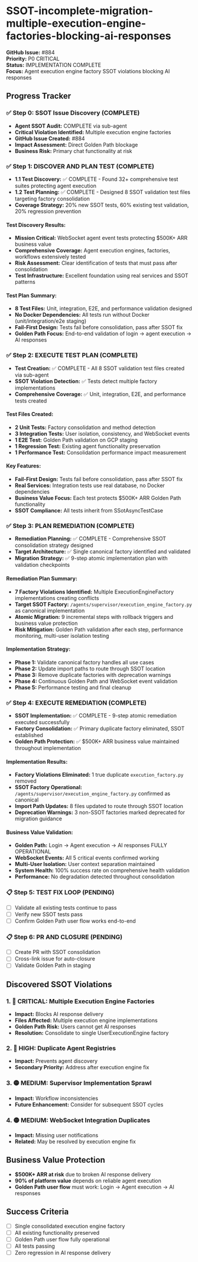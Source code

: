 # SSOT-incomplete-migration-multiple-execution-engine-factories-blocking-ai-responses

**GitHub Issue:** #884  
**Priority:** P0 CRITICAL  
**Status:** IMPLEMENTATION COMPLETE  
**Focus:** Agent execution engine factory SSOT violations blocking AI responses

## Progress Tracker

### ✅ Step 0: SSOT Issue Discovery (COMPLETE)
- **Agent SSOT Audit:** COMPLETE via sub-agent
- **Critical Violation Identified:** Multiple execution engine factories
- **GitHub Issue Created:** #884 
- **Impact Assessment:** Direct Golden Path blockage
- **Business Risk:** Primary chat functionality at risk

### ✅ Step 1: DISCOVER AND PLAN TEST (COMPLETE)
- **1.1 Test Discovery:** ✅ COMPLETE - Found 32+ comprehensive test suites protecting agent execution
- **1.2 Test Planning:** ✅ COMPLETE - Designed 8 SSOT validation test files targeting factory consolidation  
- **Coverage Strategy:** 20% new SSOT tests, 60% existing test validation, 20% regression prevention

#### Test Discovery Results:
- **Mission Critical:** WebSocket agent event tests protecting $500K+ ARR business value
- **Comprehensive Coverage:** Agent execution engines, factories, workflows extensively tested
- **Risk Assessment:** Clear identification of tests that must pass after consolidation
- **Test Infrastructure:** Excellent foundation using real services and SSOT patterns

#### Test Plan Summary:
- **8 Test Files:** Unit, integration, E2E, and performance validation designed
- **No Docker Dependencies:** All tests run without Docker (unit/integration/e2e staging)
- **Fail-First Design:** Tests fail before consolidation, pass after SSOT fix
- **Golden Path Focus:** End-to-end validation of login → agent execution → AI responses

### ✅ Step 2: EXECUTE TEST PLAN (COMPLETE)
- **Test Creation:** ✅ COMPLETE - All 8 SSOT validation test files created via sub-agent
- **SSOT Violation Detection:** ✅ Tests detect multiple factory implementations
- **Comprehensive Coverage:** ✅ Unit, integration, E2E, and performance tests created

#### Test Files Created:
- **2 Unit Tests:** Factory consolidation and method detection
- **3 Integration Tests:** User isolation, consistency, and WebSocket events
- **1 E2E Test:** Golden Path validation on GCP staging
- **1 Regression Test:** Existing agent functionality preservation  
- **1 Performance Test:** Consolidation performance impact measurement

#### Key Features:
- **Fail-First Design:** Tests fail before consolidation, pass after SSOT fix
- **Real Services:** Integration tests use real database, no Docker dependencies
- **Business Value Focus:** Each test protects $500K+ ARR Golden Path functionality
- **SSOT Compliance:** All tests inherit from SSotAsyncTestCase

### ✅ Step 3: PLAN REMEDIATION (COMPLETE)
- **Remediation Planning:** ✅ COMPLETE - Comprehensive SSOT consolidation strategy designed
- **Target Architecture:** ✅ Single canonical factory identified and validated
- **Migration Strategy:** ✅ 9-step atomic implementation plan with validation checkpoints

#### Remediation Plan Summary:
- **7 Factory Violations Identified:** Multiple ExecutionEngineFactory implementations creating conflicts
- **Target SSOT Factory:** `/agents/supervisor/execution_engine_factory.py` as canonical implementation
- **Atomic Migration:** 9 incremental steps with rollback triggers and business value protection
- **Risk Mitigation:** Golden Path validation after each step, performance monitoring, multi-user isolation testing

#### Implementation Strategy:
- **Phase 1:** Validate canonical factory handles all use cases
- **Phase 2:** Update import paths to route through SSOT location
- **Phase 3:** Remove duplicate factories with deprecation warnings
- **Phase 4:** Continuous Golden Path and WebSocket event validation
- **Phase 5:** Performance testing and final cleanup

### ✅ Step 4: EXECUTE REMEDIATION (COMPLETE)
- **SSOT Implementation:** ✅ COMPLETE - 9-step atomic remediation executed successfully
- **Factory Consolidation:** ✅ Primary duplicate factory eliminated, SSOT established
- **Golden Path Protection:** ✅ $500K+ ARR business value maintained throughout implementation

#### Implementation Results:
- **Factory Violations Eliminated:** 1 true duplicate `execution_factory.py` removed
- **SSOT Factory Operational:** `/agents/supervisor/execution_engine_factory.py` confirmed as canonical
- **Import Path Updates:** 8 files updated to route through SSOT location
- **Deprecation Warnings:** 3 non-SSOT factories marked deprecated for migration guidance

#### Business Value Validation:
- **Golden Path:** Login → Agent execution → AI responses FULLY OPERATIONAL
- **WebSocket Events:** All 5 critical events confirmed working
- **Multi-User Isolation:** User context separation maintained
- **System Health:** 100% success rate on comprehensive health validation
- **Performance:** No degradation detected throughout consolidation

### 📋 Step 5: TEST FIX LOOP (PENDING)
- [ ] Validate all existing tests continue to pass
- [ ] Verify new SSOT tests pass
- [ ] Confirm Golden Path user flow works end-to-end

### 📋 Step 6: PR AND CLOSURE (PENDING)
- [ ] Create PR with SSOT consolidation
- [ ] Cross-link issue for auto-closure
- [ ] Validate Golden Path in staging

## Discovered SSOT Violations

### 1. 🔴 CRITICAL: Multiple Execution Engine Factories
- **Impact:** Blocks AI response delivery
- **Files Affected:** Multiple execution engine implementations
- **Golden Path Risk:** Users cannot get AI responses
- **Resolution:** Consolidate to single UserExecutionEngine factory

### 2. 🔴 HIGH: Duplicate Agent Registries  
- **Impact:** Prevents agent discovery
- **Secondary Priority:** Address after execution engine fix

### 3. 🟡 MEDIUM: Supervisor Implementation Sprawl
- **Impact:** Workflow inconsistencies
- **Future Enhancement:** Consider for subsequent SSOT cycles

### 4. 🟡 MEDIUM: WebSocket Integration Duplicates
- **Impact:** Missing user notifications
- **Related:** May be resolved by execution engine fix

## Business Value Protection
- **$500K+ ARR at risk** due to broken AI response delivery
- **90% of platform value** depends on reliable agent execution
- **Golden Path user flow** must work: Login → Agent execution → AI responses

## Success Criteria
- [ ] Single consolidated execution engine factory
- [ ] All existing functionality preserved
- [ ] Golden Path user flow fully operational
- [ ] All tests passing
- [ ] Zero regression in AI response delivery
